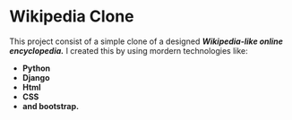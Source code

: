 # Wikipedia Clone 
 This project consist of a simple clone of a designed ***Wikipedia-like online encyclopedia.*** I created this by using mordern technologies like:
- **Python**
- **Django**
- **Html**
- **CSS**
- **and bootstrap.**




    
